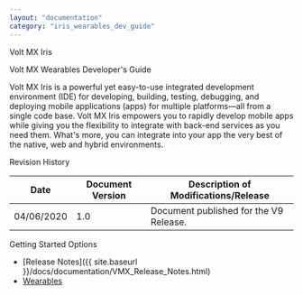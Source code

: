 ```yaml
---
layout: "documentation"
category: "iris_wearables_dev_guide"
---
```

                    

Volt MX  Iris

Volt MX  Wearables Developer's Guide

Volt MX  Iris is a powerful yet easy-to-use integrated development environment (IDE) for developing, building, testing, debugging, and deploying mobile applications (apps) for multiple platforms—all from a single code base. Volt MX Iris empowers you to rapidly develop mobile apps while giving you the flexibility to integrate with back-end services as you need them. What's more, you can integrate into your app the very best of the native, web and hybrid environments.

Revision History

  
| **Date** | **Document Version** | **Description of Modifications/Release** |
| --- | --- | --- |
| 04/06/2020 | 1.0 | Document published for the V9 Release. |

Getting Started Options

*   [Release Notes]({{ site.baseurl }}/docs/documentation/VMX_Release_Notes.html)
*   [Wearables](wearable.html)
